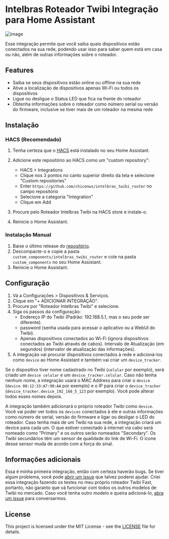 # Intelbras Roteador Twibi Integração para Home Assistant

![image](https://brands.home-assistant.io/intelbras_twibi_router/logo.png)

Esse integração permite que você saiba quais dispositivos estão conectados na sua rede, podendo usar isso para saber quem está em casa ou não, além de outras informações sobre o roteador.

## Features

- Saiba se seus dispositivos estão online ou offline na sua rede
- Ative a localização de dispositivos apenas Wi-Fi ou todos os dispositivos
- Ligue ou desligue o Status LED que fica na frente do roteador
- Obtenha informações sobre o roteador como número serial ou versão do firmware, inclusive se tiver mais de um roteador na mesma rede

## Instalação

### HACS (Recomendado)

1. Tenha certeza que o [HACS](https://hacs.xyz/) está instalado no seu Home Assistant.
2. Adicione este repositório ao HACS como um "custom repository":
   - HACS > Integrations
   - Clique nos 3 pontos no canto superior direito da tela e selecione "Custom repositories"
   - Enter `https://github.com/chiconws/intelbras_twibi_router` no campo repositório
   - Selecione a categoria "Integration"
   - Clique em Add

3. Procure pelo Roteador Intelbras Twibi na HACS store e instale-o.
4. Reinicie o Home Assistant.

### Instalação Manual

1. Baixe o último release do [repositório](https://github.com/chiconws/intelbras_twibi_router).
2. Descompacte-o e copie a pasta `custom_components/intelbras_twibi_router` e cole na pasta `custom_components` no seu Home Assistant.
3. Reinicie o Home Assistant.

## Configuração

1. Vá a Configurações > Dispositivos & Serviços.
2. Clique em "+ ADICIONAR INTEGRAÇÃO".
3. Procure por "Roteador Intelbras Twibi" e selecione.
4. Siga os passos da configuração:
   - Endereço IP do Twibi (Padrão: 192.168.5.1, mas o seu pode ser diferente).
   - password (senha usada para acessar o aplicativo ou a WebUI do Twibi).
   - Apenas dispositivos conectados ao Wi-Fi (ignora dispositivos conectados ao Twibi através de cabos).
   Intervalo de Atualização (em segundos) (intervalor de atualização das informações).
5. A integração vai procurar dispositivos conectados à rede e adicioná-los como `device` ao Home Assistant e também vai criar um `device_tracker`.

Se o dispositivo tiver nome cadastrado no Twibi (`celular` por exemplo), será criado um `device celular` e um `device_tracker.celular`. Caso não tenha nenhum nome, a integração usará o MAC Address para criar o `device` (`device 00:12:33:A7:90:AA` por exemplo) e o IP para criar o `device_tracker` (`device_tracker.device_192_168_5_123` por exemplo).
Você pode alterar todos esses nomes depois.

A integração também adicionará o próprio roteador Twibi como `device`. Você vai poder ver todos os `devices` conectados à ele e outras informações como número de serial, versão do firmware e ligar ou desligar o LED do roteador.
Caso tenha mais de um Twibi na sua rede, a integração criará um device para cada um. O que estiver conectado à internet via cabo será nomeado como "Primary" e os outros serão nomeados "Secondary". Os Twibi secundários têm um sensor de qualidade do link de Wi-Fi. O ícone desse sensor muda de acordo com a força do sinal.

## Informações adicionais

Essa é minha primeira integração, então com certeza haverão bugs. Se tiver algum problema, você pode [abrir um issue](https://github.com/chiconws/intelbras_twibi_router/issues) que talvez poderei ajudar.
Criei essa integração fazendo os testes no meu próprio roteador Twibi Fast, portanto, não garanto que vá funcionar com todos os outros modelos de Twibi no mercado. Caso você tenha outro modelo e queira adicioná-lo, [abra um issue](https://github.com/chiconws/intelbras_twibi_router/issues) para conversarmos.

## License

This project is licensed under the MIT License - see the [LICENSE](LICENSE) file for details.
